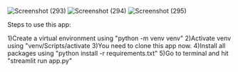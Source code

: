 ![Screenshot (293)](https://github.com/user-attachments/assets/7e99668f-fe06-4c13-9e16-b88daea73b3e)
![Screenshot (294)](https://github.com/user-attachments/assets/0838fcc9-b42b-40cf-8519-52aa961aaadc)
![Screenshot (295)](https://github.com/user-attachments/assets/8105d849-2c64-495a-998c-baf52c310699)

Steps to use this app:

1)Create a virtual environment using "python -m venv venv"
2)Activate venv using "venv/Scripts/activate
3)You need to clone this app now.
4)Install all packages using "python install -r requirements.txt"
5)Go to terminal and hit "streamlit run app.py"
